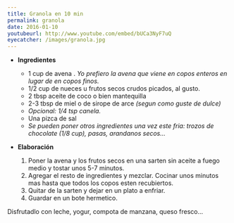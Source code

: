 ```yaml
---
title: Granola en 10 min
permalink: granola
date: 2016-01-10
youtubeurl: http://www.youtube.com/embed/bUCa3NyF7uQ
eyecatcher: /images/granola.jpg
---
```


* **Ingredientes**
  * 1 cup de avena . _Yo prefiero la avena que viene en copos enteros en lugar de en copos finos._
  * 1/2 cup de nueces u frutos secos crudos picados, al gusto.
  * 2 tbsp aceite de coco o bien mantequilla
  * 2-3 tbsp de miel o de sirope de arce _(segun como guste de dulce)_
  * _Opcional: 1/4 tsp canela._
  * Una pizca de sal
  * _Se pueden poner otros ingredientes una vez este fria: trozos de chocolate (1/8 cup), pasas, arandanos secos..._


* **Elaboración**
  1. Poner la avena y los frutos secos en una sarten sin aceite a fuego medio y tostar unos 5-7 minutos. 
  2. Agregar el resto de ingredientes y mezclar. Cocinar unos minutos mas hasta que todos los copos esten recubiertos. 
  3. Quitar de la sarten y dejar en un plato a enfriar. 
  4. Guardar en un bote hermetico. 

Disfrutadlo con leche, yogur, compota de manzana, queso fresco...